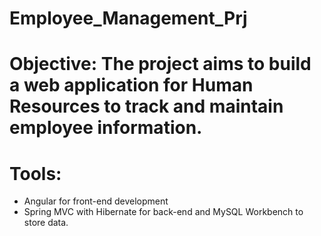 # Employee_Management_Prj

# Objective: The project aims to build a web application for Human Resources to track and maintain employee information. 

# Tools:
- Angular for front-end development 
- Spring MVC with Hibernate for back-end and MySQL Workbench to store data. 
